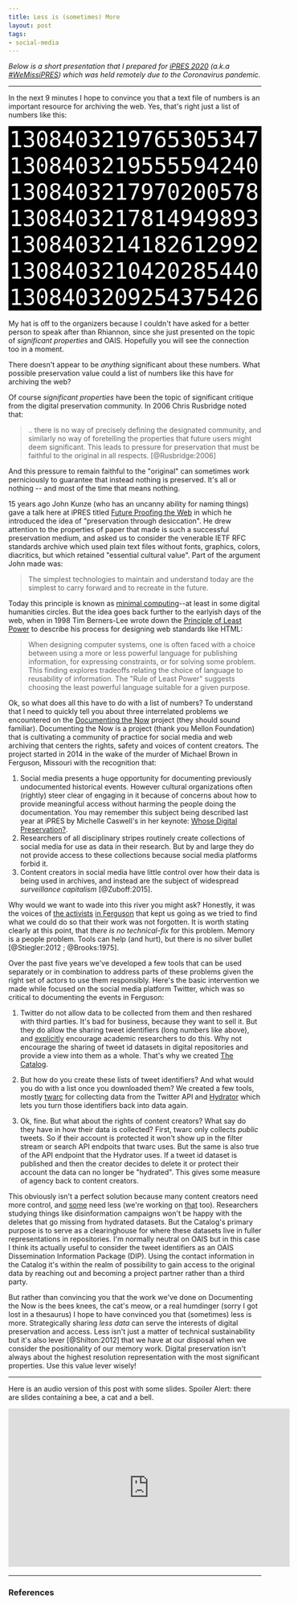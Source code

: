 ```yaml
---
title: Less is (sometimes) More
layout: post
tags:
- social-media
---
```



*Below is a short presentation that I prepared for [iPRES 2020] (a.k.a
[#WeMissiPRES]) which was held remotely due to the Coronavirus pandemic.*

---

In the next 9 minutes I hope to convince you that a text file of numbers is an
important resource for archiving the web. Yes, that's right just a list of
numbers like this:

<img class="img-fluid" src="/images/ipres2020-01.png">

My hat is off to the organizers because I couldn't have asked for a better
person to speak after than Rhiannon, since she just presented on the topic of
*significant properties* and OAIS. Hopefully you will see the connection too in
a moment.

There doesn't appear to be *anything* significant about these numbers. What
possible preservation value could a list of numbers like this have for archiving
the web?

Of course *significant properties* have been the topic of significant critique
from the digital preservation community. In 2006 Chris Rusbridge noted that: 

> .. there is no way of precisely defining the designated community, and 
> similarly no way of foretelling the properties that future users might deem
> significant. This leads to pressure for preservation that must be faithful to
> the original in all respects. [@Rusbridge:2006]

And this pressure to remain faithful to the "original" can sometimes work
perniciously to guarantee that instead nothing is preserved. It's all or nothing
-- and most of the time that means nothing.

15 years ago John Kunze (who has an uncanny ability for naming things) gave a
talk here at iPRES titled [Future Proofing the Web] in which he introduced the
idea of "preservation through desiccation". He drew attention to the properties
of paper that made is such a successful preservation medium, and asked us to
consider the venerable IETF RFC standards archive which used plain text files
without fonts, graphics, colors, diacritics, but which retained "essential
cultural value".  Part of the argument John made was:

> The simplest technologies to maintain and understand today are the simplest to
> carry forward and to recreate in the future.

Today this principle is known as [minimal computing]--at least in some digital
humanities circles. But the idea goes back further to the earlyish days of the
web, when in 1998 Tim Berners-Lee wrote down the [Principle of Least Power] to
describe his process for designing web standards like HTML:

> When designing computer systems, one is often faced with a choice between
> using a more or less powerful language for publishing information, for
> expressing constraints, or for solving some problem. This finding explores
> tradeoffs relating the choice of language to reusability of information. The
> "Rule of Least Power" suggests choosing the least powerful language suitable
> for a given purpose. 

Ok, so what does all this have to do with a list of numbers? To understand
that I need to quickly tell you about three interrelated problems we encountered
on the [Documenting the Now] project (they should sound familiar). Documenting
the Now is a project (thank you Mellon Foundation) that is cultivating a
community of practice for social media and web archiving that centers the
rights, safety and voices of content creators. The project started in 2014 in
the wake of the murder of Michael Brown in Ferguson, Missouri with the
recognition that:

1. Social media presents a huge opportunity for documenting previously
   undocumented historical events. However cultural organizations often
   (rightly) steer clear of engaging in it because of concerns about how to
   provide meaningful access without harming the people doing the documentation.
   You may remember this subject being described last year at iPRES by Michelle
   Caswell's in her keynote: [Whose Digital Preservation?].
2. Researchers of all disciplinary stripes routinely create collections of
   social media for use as data in their research. But by and large they do not
   provide access to these collections because social media platforms forbid it.
3. Content creators in social media have little control over how their data is
   being used in archives, and instead are the subject of widespread
   *surveillance capitalism* [@Zuboff:2015]. 

Why would we want to wade into this river you might ask? Honestly, it was the
voices of [the activists] [in Ferguson] that kept us going as we tried to find
what we could do so that their work was not forgotten. It is worth stating
clearly at this point, that *there is no technical-fix* for this problem.
Memory is a people problem. Tools can help (and hurt), but there is no silver
bullet [@Stiegler:2012 ; @Brooks:1975].

Over the past five years we've developed a few tools that can be used separately
or in combination to address parts of these problems given the right set of
actors to use them responsibly. Here's the basic intervention we made while
focused on the social media platform Twitter, which was so critical to
documenting the events in Ferguson:

1. Twitter do not allow data to be collected from them and then reshared with
   third parties. It's bad for business, because they want to sell it. But they
   do allow the sharing tweet identifiers (long numbers like above), and
   [explicitly] encourage academic researchers to do this. Why not encourage the
   sharing of tweet id datasets in digital repositories and provide a view into
   them as a whole. That's why we created [The Catalog](https://catalog.docnow.io/).

2. But how do you create these lists of tweet identifiers? And what would you do
   with a list once you downloaded them? We created a few tools, mostly [twarc]
   for collecting data from the Twitter API and [Hydrator] which lets you turn
   those identifiers back into data again.

3. Ok, fine. But what about the rights of content creators? What say do they
   have in how their data is collected? First, twarc only collects *public*
   tweets. So if their account is protected it won't show up in the filter
   stream or search API endpoits that twarc uses. But the same is also true of
   the API endpoint that the Hydrator uses. If a tweet id dataset is published
   and then the creator decides to delete it or protect their account the data
   can no longer be "hydrated". This gives some measure of agency back to
   content creators.

This obviously isn't a perfect solution because many content creators need more
control, and [some] need less (we're working on [that] too). Researchers
studying things like disinformation campaigns won't be happy with the deletes
that go missing from hydrated datasets. But the Catalog's primary purpose is to
serve as a clearinghouse for where these datasets live in fuller representations
in repositories. I'm normally neutral on OAIS but in this case I think its
actually useful to consider the tweet identifiers as an OAIS Dissemination
Information Package (DIP). Using the contact information in the Catalog it's
within the realm of possibility to gain access to the original data by reaching
out and becoming a project partner rather than a third party.

But rather than convincing you that the work we've done on Documenting the Now
is the bees knees, the cat's meow, or a real humdinger (sorry I got lost in a
thesaurus) I hope to have convinced you that (sometimes) less is more.
Strategically sharing *less data* can serve the interests of digital
preservation and access. Less isn't just a matter of technical sustainability
but it's also lever [@Shilton:2012] that we have at our disposal when we
consider the positionality of our memory work. Digital preservation isn't always
about the highest resolution representation with the most significant
properties. Use this value lever wisely!

---

Here is an audio version of this post with some slides. Spoiler Alert: there
are slides containing a bee, a cat and a bell.

<iframe width="560" height="315" sandbox="allow-same-origin allow-scripts allow-popups" src="https://tube.nocturlab.fr/videos/embed/098178e4-8f0a-43ff-b78f-f34258060114" frameborder="0" allowfullscreen></iframe>

---

### References

[iPRES 2020]: https://www.dpconline.org/events/wemissipres

[Future Proofing the Web]: https://ipres-conference.org/ipres05/download/Future-Proofing%20The%20Web%20What%20We%20Can%20Do%20Today%20-%20John%20Kunze.pdf

[Principle of Least Power]: https://www.w3.org/2001/tag/doc/leastPower

[Documenting the Now]: https://www.docnow.io

[minimal computing]: http://go-dh.github.io/mincomp/

[the activists]: https://www.youtube.com/watch?v=aspqxYklqQk

[in Ferguson]: https://www.docnow.io/meetings/stl-2017/

[#WeMissiPRES]: https://twitter.com/hashtag/WeMissiPRES

[explicitly]: https://developer.twitter.com/en/developer-terms/policy

[Whose Digital Preservation?]: https://www.youtube.com/watch?v=atX14DDvKbw

[that]: https://github.com/docnow/docnow#readme

[some]: https://twitter.com/realDonaldTrump

[Hydrator]: https://github.com/docnow/hydrator

[Catalog]: https://catalog.docnow.io

[twarc]: https://github.com/docnow/twarc

[other approaches]: https://en.wikipedia.org/wiki/Differential_privacy

